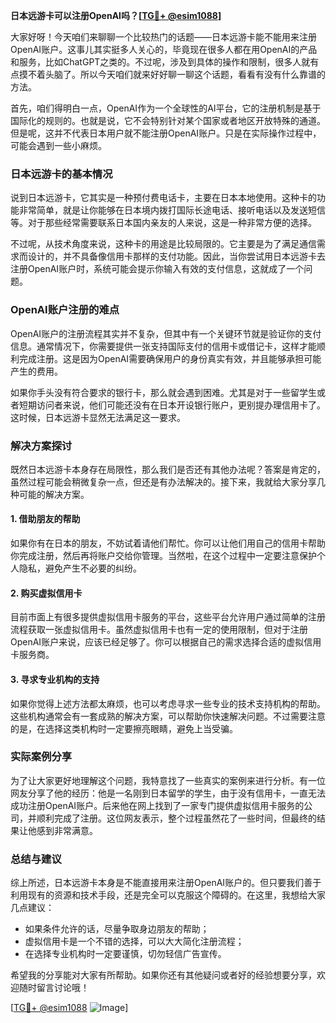 **日本远游卡可以注册OpenAI吗？[[TG💪+ @esim1088](https://t.me/s/esim1088)]**

大家好呀！今天咱们来聊聊一个比较热门的话题——日本远游卡能不能用来注册OpenAI账户。这事儿其实挺多人关心的，毕竟现在很多人都在用OpenAI的产品和服务，比如ChatGPT之类的。不过呢，涉及到具体的操作和限制，很多人就有点摸不着头脑了。所以今天咱们就来好好聊一聊这个话题，看看有没有什么靠谱的方法。

首先，咱们得明白一点，OpenAI作为一个全球性的AI平台，它的注册机制是基于国际化的规则的。也就是说，它不会特别针对某个国家或者地区开放特殊的通道。但是呢，这并不代表日本用户就不能注册OpenAI账户。只是在实际操作过程中，可能会遇到一些小麻烦。

### 日本远游卡的基本情况

说到日本远游卡，它其实是一种预付费电话卡，主要在日本本地使用。这种卡的功能非常简单，就是让你能够在日本境内拨打国际长途电话、接听电话以及发送短信等。对于那些经常需要联系日本国内亲友的人来说，这是一种非常方便的选择。

不过呢，从技术角度来说，这种卡的用途是比较局限的。它主要是为了满足通信需求而设计的，并不具备像信用卡那样的支付功能。因此，当你尝试用日本远游卡去注册OpenAI账户时，系统可能会提示你输入有效的支付信息，这就成了一个问题。

### OpenAI账户注册的难点

OpenAI账户的注册流程其实并不复杂，但其中有一个关键环节就是验证你的支付信息。通常情况下，你需要提供一张支持国际支付的信用卡或借记卡，这样才能顺利完成注册。这是因为OpenAI需要确保用户的身份真实有效，并且能够承担可能产生的费用。

如果你手头没有符合要求的银行卡，那么就会遇到困难。尤其是对于一些留学生或者短期访问者来说，他们可能还没有在日本开设银行账户，更别提办理信用卡了。这时候，日本远游卡显然无法满足这一要求。

### 解决方案探讨

既然日本远游卡本身存在局限性，那么我们是否还有其他办法呢？答案是肯定的，虽然过程可能会稍微复杂一点，但还是有办法解决的。接下来，我就给大家分享几种可能的解决方案。

#### 1. 借助朋友的帮助

如果你有在日本的朋友，不妨试着请他们帮忙。你可以让他们用自己的信用卡帮助你完成注册，然后再将账户交给你管理。当然啦，在这个过程中一定要注意保护个人隐私，避免产生不必要的纠纷。

#### 2. 购买虚拟信用卡

目前市面上有很多提供虚拟信用卡服务的平台，这些平台允许用户通过简单的注册流程获取一张虚拟信用卡。虽然虚拟信用卡也有一定的使用限制，但对于注册OpenAI账户来说，应该已经足够了。你可以根据自己的需求选择合适的虚拟信用卡服务商。

#### 3. 寻求专业机构的支持

如果你觉得上述方法都太麻烦，也可以考虑寻求一些专业的技术支持机构的帮助。这些机构通常会有一套成熟的解决方案，可以帮助你快速解决问题。不过需要注意的是，在选择这类机构时一定要擦亮眼睛，避免上当受骗。

### 实际案例分享

为了让大家更好地理解这个问题，我特意找了一些真实的案例来进行分析。有一位网友分享了他的经历：他是一名刚到日本留学的学生，由于没有信用卡，一直无法成功注册OpenAI账户。后来他在网上找到了一家专门提供虚拟信用卡服务的公司，并顺利完成了注册。这位网友表示，整个过程虽然花了一些时间，但最终的结果让他感到非常满意。

### 总结与建议

综上所述，日本远游卡本身是不能直接用来注册OpenAI账户的。但只要我们善于利用现有的资源和技术手段，还是完全可以克服这个障碍的。在这里，我想给大家几点建议：

- 如果条件允许的话，尽量争取身边朋友的帮助；
- 虚拟信用卡是一个不错的选择，可以大大简化注册流程；
- 在选择专业机构时一定要谨慎，切勿轻信广告宣传。

希望我的分享能对大家有所帮助。如果你还有其他疑问或者好的经验想要分享，欢迎随时留言讨论哦！

[[TG💪+ @esim1088](https://t.me/s/esim1088) ![Image](https://i.postimg.cc/4NQfJmqS/Snipaste-2025-05-13-00-14-12.png)]